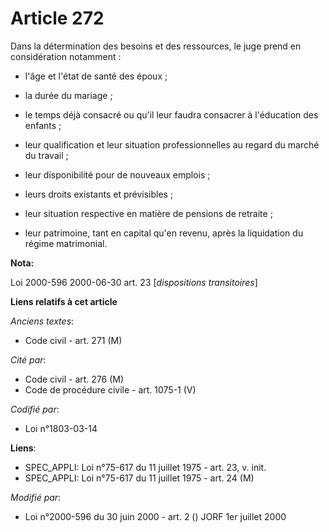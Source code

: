 # Article 272

Dans la détermination des besoins et des ressources, le juge prend en considération notamment :

- l'âge et l'état de santé des époux ;

- la durée du mariage ;

- le temps déjà consacré ou qu'il leur faudra consacrer à l'éducation des enfants ;

- leur qualification et leur situation professionnelles au regard du marché du travail ;

- leur disponibilité pour de nouveaux emplois ;

- leurs droits existants et prévisibles ;

- leur situation respective en matière de pensions de retraite ;

- leur patrimoine, tant en capital qu'en revenu, après la liquidation du régime matrimonial.

**Nota:**

Loi 2000-596 2000-06-30 art. 23 [*dispositions transitoires*]

**Liens relatifs à cet article**

_Anciens textes_:

  - Code civil - art. 271 (M)

_Cité par_:

  - Code civil - art. 276 (M)
  - Code de procédure civile - art. 1075-1 (V)

_Codifié par_:

  - Loi n°1803-03-14

**Liens**:

  - SPEC_APPLI: Loi n°75-617 du 11 juillet 1975 - art. 23, v. init.
  - SPEC_APPLI: Loi n°75-617 du 11 juillet 1975 - art. 24 (M)

_Modifié par_:

  - Loi n°2000-596 du 30 juin 2000 - art. 2 () JORF 1er juillet 2000
